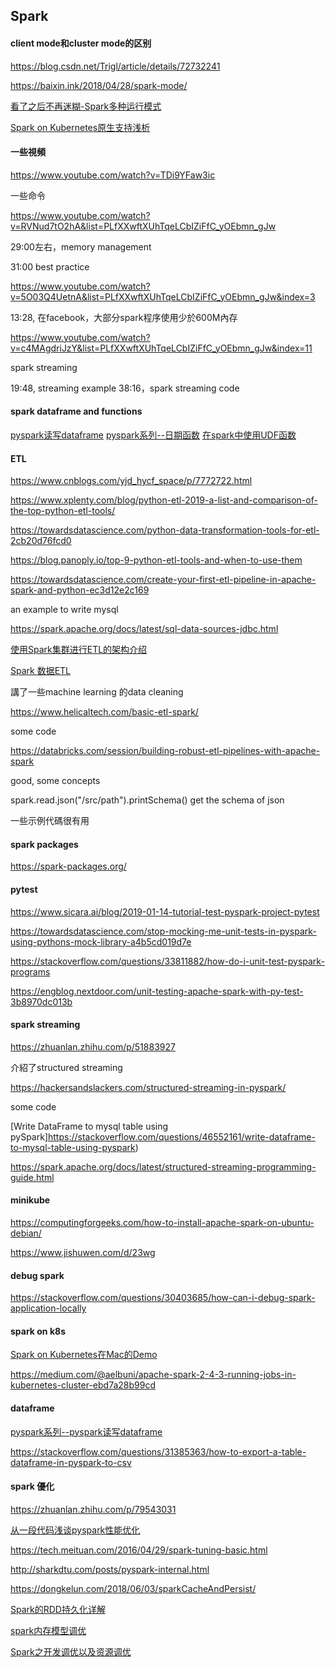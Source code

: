 ## Spark
#### client mode和cluster mode的区别

https://blog.csdn.net/Trigl/article/details/72732241

https://baixin.ink/2018/04/28/spark-mode/

[看了之后不再迷糊-Spark多种运行模式](https://www.jianshu.com/p/65a3476757a5)

[Spark on Kubernetes原生支持浅析](https://www.jishuwen.com/d/23wg)

#### 一些視頻

https://www.youtube.com/watch?v=TDi9YFaw3ic

一些命令

https://www.youtube.com/watch?v=RVNud7tO2hA&list=PLfXXwftXUhTqeLCbIZiFfC_yOEbmn_gJw

29:00左右，memory management

31:00 best practice

https://www.youtube.com/watch?v=5O03Q4UetnA&list=PLfXXwftXUhTqeLCbIZiFfC_yOEbmn_gJw&index=3

13:28, 在facebook，大部分spark程序使用少於600M內存

https://www.youtube.com/watch?v=c4MAgdriJzY&list=PLfXXwftXUhTqeLCbIZiFfC_yOEbmn_gJw&index=11

spark streaming

19:48, streaming example
38:16，spark streaming code

#### spark dataframe and functions

[pyspark读写dataframe](https://zhuanlan.zhihu.com/p/34901558)
[pyspark系列--日期函数](https://zhuanlan.zhihu.com/p/34901927)
[在spark中使用UDF函数](https://zhuanlan.zhihu.com/p/64410979)

#### ETL

https://www.cnblogs.com/yjd_hycf_space/p/7772722.html

https://www.xplenty.com/blog/python-etl-2019-a-list-and-comparison-of-the-top-python-etl-tools/

https://towardsdatascience.com/python-data-transformation-tools-for-etl-2cb20d76fcd0

https://blog.panoply.io/top-9-python-etl-tools-and-when-to-use-them

https://towardsdatascience.com/create-your-first-etl-pipeline-in-apache-spark-and-python-ec3d12e2c169

an example to write mysql

https://spark.apache.org/docs/latest/sql-data-sources-jdbc.html

[使用Spark集群进行ETL的架构介绍](https://blog.csdn.net/zbc1090549839/article/details/54407876)

[Spark 数据ETL](https://blog.csdn.net/u011204847/article/details/51247306)

講了一些machine learning 的data cleaning

https://www.helicaltech.com/basic-etl-spark/

some code

https://databricks.com/session/building-robust-etl-pipelines-with-apache-spark

good, some concepts

spark.read.json("/src/path").printSchema() get the schema of json

一些示例代碼很有用

#### spark packages

https://spark-packages.org/

#### pytest

https://www.sicara.ai/blog/2019-01-14-tutorial-test-pyspark-project-pytest

https://towardsdatascience.com/stop-mocking-me-unit-tests-in-pyspark-using-pythons-mock-library-a4b5cd019d7e

https://stackoverflow.com/questions/33811882/how-do-i-unit-test-pyspark-programs

https://engblog.nextdoor.com/unit-testing-apache-spark-with-py-test-3b8970dc013b

#### spark streaming

https://zhuanlan.zhihu.com/p/51883927

介紹了structured streaming

https://hackersandslackers.com/structured-streaming-in-pyspark/

some code

[Write DataFrame to mysql table using pySpark]https://stackoverflow.com/questions/46552161/write-dataframe-to-mysql-table-using-pyspark)

https://spark.apache.org/docs/latest/structured-streaming-programming-guide.html


#### minikube

https://computingforgeeks.com/how-to-install-apache-spark-on-ubuntu-debian/

https://www.jishuwen.com/d/23wg


#### debug spark

https://stackoverflow.com/questions/30403685/how-can-i-debug-spark-application-locally

#### spark on k8s
[Spark on Kubernetes在Mac的Demo](https://zhuanlan.zhihu.com/p/64242678)

https://medium.com/@aelbuni/apache-spark-2-4-3-running-jobs-in-kubernetes-cluster-ebd7a28b99cd

#### dataframe
[pyspark系列--pyspark读写dataframe](https://zhuanlan.zhihu.com/p/34901558)

https://stackoverflow.com/questions/31385363/how-to-export-a-table-dataframe-in-pyspark-to-csv

#### spark 優化

https://zhuanlan.zhihu.com/p/79543031

[从一段代码浅谈pyspark性能优化](从一段代码浅谈pyspark性能优化)

https://tech.meituan.com/2016/04/29/spark-tuning-basic.html

http://sharkdtu.com/posts/pyspark-internal.html

https://dongkelun.com/2018/06/03/sparkCacheAndPersist/

[Spark的RDD持久化详解](https://zhuanlan.zhihu.com/p/61555283)

[spark内存模型调优](https://zhuanlan.zhihu.com/p/86297292)

[Spark之开发调优以及资源调优](https://zhuanlan.zhihu.com/p/61598086)







